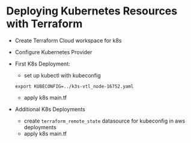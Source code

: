# Deploying Kubernetes Resources with Terraform

- Create Terraform Cloud workspace for k8s
- Configure Kubernetes Provider
- First K8s Deployment:

  - set up kubectl with kubeconfig

  ```
  export KUBECONFIG=../k3s-vtl_node-16752.yaml
  ```

  - apply k8s main.tf

- Additional K8s Deployments
  - create `terraform_remote_state` datasource for kubeconfig in aws deployments
  - apply k8s main.tf
